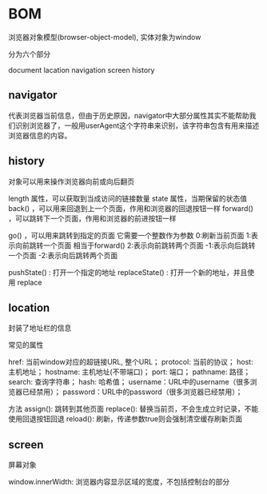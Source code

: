 # BOM

浏览器对象模型(browser-object-model), 实体对象为window

分为六个部分

document lacation navigation screen history

## navigator

代表浏览器当前信息，但由于历史原因，navigator中大部分属性其实不能帮助我们识别浏览器了，一般用userAgent这个字符串来识别，该字符串包含有用来描述浏览器信息的内容。

## history

对象可以用来操作浏览器向前或向后翻页

length 属性，可以获取到当成访问的链接数量
state 属性，当期保留的状态值
back() ，可以用来回退到上一个页面，作用和浏览器的回退按钮一样
forward() ，可以跳转下一个页面，作用和浏览器的前进按钮一样

go() ，可以用来跳转到指定的页面 它需要一个整数作为参数
0:刷新当前页面
1:表示向前跳转一个页面 相当于forward()
2:表示向前跳转两个页面
-1:表示向后跳转一个页面
-2:表示向后跳转两个页面

pushState() : 打开一个指定的地址
replaceState() : 打开一个新的地址，并且使用 replace

## location

封装了地址栏的信息

常见的属性

href: 当前window对应的超链接URL, 整个URL；
protocol: 当前的协议；
host: 主机地址；
hostname: 主机地址(不带端口)；
port: 端口；
pathname: 路径；
search: 查询字符串；
hash: 哈希值；
username：URL中的username（很多浏览器已经禁用）；
password：URL中的password（很多浏览器已经禁用）；

方法
assign(): 跳转到其他页面
replace(): 替换当前页，不会生成立时记录，不能使用回退按钮回退
reload(): 刷新，传递参数true则会强制清空缓存刷新页面

## screen

屏幕对象


window.innerWidth: 浏览器内容显示区域的宽度，不包括控制台的部分

